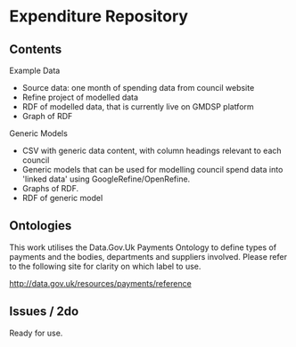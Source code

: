 Expenditure Repository
===========================

Contents
--------

Example Data
- Source data: one month of spending data from council website
- Refine project of modelled data
- RDF of modelled data, that is currently live on GMDSP platform
- Graph of RDF

Generic Models
- CSV with generic data content, with column headings relevant to each council
- Generic models that can be used for modelling council spend data into 'linked data' using GoogleRefine/OpenRefine.
- Graphs of RDF.
- RDF of generic model

Ontologies
----------
This work utilises the Data.Gov.Uk Payments Ontology to define types of payments and the bodies, departments and suppliers involved. Please refer to the following site for clarity on which label to use.

http://data.gov.uk/resources/payments/reference

Issues / 2do
------------

Ready for use.
